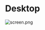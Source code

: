# Desktop
![screen.png](https://raw.githubusercontent.com/Blizz1800/QtileConfig/main/screeen.png?token=GHSAT0AAAAAACCK5FKVTKUXUEBRBXYPZDQKZCYFDTQ)
